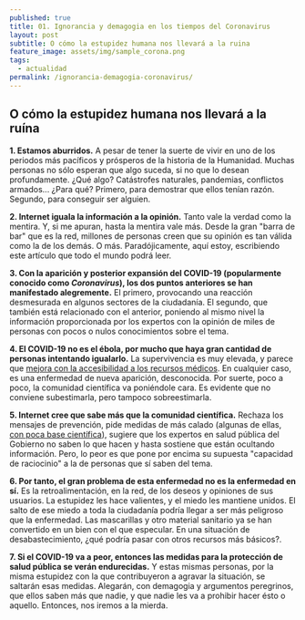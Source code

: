 ```yaml
---
published: true
title: 01. Ignorancia y demagogia en los tiempos del Coronavirus
layout: post
subtitle: O cómo la estupidez humana nos llevará a la ruina
feature_image: assets/img/sample_corona.png
tags:
  - actualidad
permalink: /ignorancia-demagogia-coronavirus/
---
```

## O cómo la estupidez humana nos llevará a la ruína

**1. Estamos aburridos.** A pesar de tener la suerte de vivir en uno de los periodos más pacíficos y prósperos de la historia de la Humanidad. Muchas personas no sólo esperan que algo suceda, si no que lo desean profundamente. ¿Qué algo? Catástrofes naturales, pandemias, conflictos armados... ¿Para qué? Primero, para demostrar que ellos tenían razón. Segundo, para conseguir ser alguien. 

**2. Internet iguala la información a la opinión.** Tanto vale la verdad como la mentira. Y, si me apuran, hasta la mentira vale más. Desde la gran "barra de bar" que es la red, millones de personas creen que su opinión es tan válida como la de los demás. O más. Paradójicamente, aquí estoy, escribiendo este artículo que todo el mundo podrá leer.

**3. Con la aparición y posterior expansión del COVID-19 (popularmente conocido como _Coronavirus_), los dos puntos anteriores se han manifestado alegremente.** El primero, provocando una reacción desmesurada en algunos sectores de la ciudadanía. El segundo, que también está relacionado con el anterior, poniendo al mismo nivel la información proporcionada por los expertos con la opinión de miles de personas con pocos o nulos conocimientos sobre el tema.

**4. El COVID-19 no es el ébola, por mucho que haya gran cantidad de personas intentando igualarlo.** La supervivencia es muy elevada, y parece que [mejora con la accesibilidad a los recursos médicos](https://www.redaccionmedica.com/secciones/medicina-interna/a-mayor-carga-de-trabajo-mayor-es-la-mortalidad-por-coronavirus-9444). En cualquier caso, es una enfermedad de nueva aparición, desconocida. Por suerte, poco a poco, la comunidad científica va poniéndole cara. Es evidente que no conviene subestimarla, pero tampoco sobreestimarla.

**5. Internet cree que sabe más que la comunidad científica.** Rechaza los mensajes de prevención, pide medidas de más calado (algunas de ellas, [con poca base científica](https://www.eldiario.es/sociedad/respaldo-cientifico-gobiernos-intentar-COVID-19-coronavirus_0_999500979.html)), sugiere que los expertos en salud pública del Gobierno no saben lo que hacen y hasta sostiene que están ocultando información. Pero, lo peor es que pone por encima su supuesta "capacidad de raciocinio" a la de personas que sí saben del tema.

**6. Por tanto, el gran problema de esta enfermedad no es la enfermedad en sí.** Es la retroalimentación, en la red, de los deseos y opiniones de sus usuarios. La estupidez les hace valientes, y el miedo les mantiene unidos. El salto de ese miedo a toda la ciudadanía podría llegar a ser más peligroso que la enfermedad. Las mascarillas y otro material sanitario ya se han convertido en un bien con el que especular. En una situación de desabastecimiento, ¿qué podría pasar con otros recursos más básicos?. 

**7. Si el COVID-19 va a peor, entonces las medidas para la protección de salud pública se verán endurecidas.** Y estas mismas personas, por la misma estupidez con la que contribuyeron a agravar la situación, se saltarán esas medidas. Alegarán, con demagogia y argumentos peregrinos, que ellos saben más que nadie, y que nadie les va a prohibir hacer ésto o aquello. Entonces, nos iremos a la mierda. 
